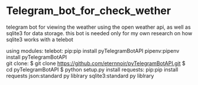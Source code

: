 # Telegram_bot_for_check_wether
 telegram bot for viewing the weather using the open weather api, as well as sqlite3 for data storage.
 this bot is needed only for my own research on how sqlite3 works with a telebot

using modules:
telebot:
 pip:pip install pyTelegramBotAPI
 pipenv:pipenv install pyTelegramBotAPI     
 git clone: $ git clone https://github.com/eternnoir/pyTelegramBotAPI.git
            $ cd pyTelegramBotAPI
            $ python setup.py install
requests: 
 pip:pip install requests
json:standard py liblrary
sqlite3:standard py liblrary
